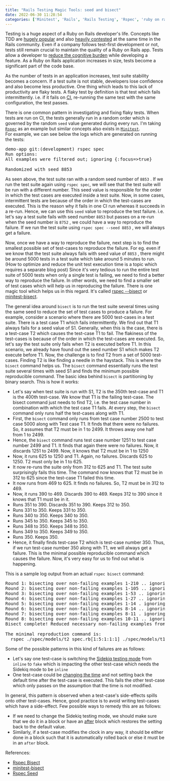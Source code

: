 ```yaml
---
title: "Rails Testing Magic Tools: seed and bisect"
date: 2022-06-30 11:28:54
categories: ['Minitest', 'Rails', 'Rails Testing', 'Rspec', 'ruby on rails']
---
```


<!-- wp:paragraph -->
<p>Testing is a huge aspect of a Ruby on Rails developer's life. Concepts like TDD are <a href="https://learntdd.in/rails/">hugely popular</a> and also <a href="https://dhh.dk/2014/tdd-is-dead-long-live-testing.html">heavily contested</a> at the same time in the Rails community. Even if a company follows test-first development  or not, tests still remain crucial to maintain the quality of a Ruby on Rails app. Tests allow a developer to <a href="https://www.codewithjason.com/podcast/9478210-105-the-benefits-of-a-test-oriented-development-workflow-with-chris-labarge/">reduce the cognitive burden</a> while developing a feature. As a Ruby on Rails application increases in size, tests become a significant part of the code base.</p>
<!-- /wp:paragraph -->

<!-- wp:paragraph -->
<p>As the number of tests in an application increases, test suite stability becomes a concern. If a test suite is not stable, developers lose confidence and also become less productive. One thing which leads to this lack of productivity are flaky tests. A flaky test by definition is that test which fails intermittently. i.e. if it fails on <a href="https://www.atlassian.com/continuous-delivery/continuous-integration/tools">CI</a>, re-running the same test with the same configuration, the test passes.</p>
<!-- /wp:paragraph -->

<!-- wp:paragraph -->
<p>There is one common pattern in investigating and fixing flaky tests. When tests are run on CI, the tests generally run in a random order which is governed by the random <code>seed</code> value generated during every run. I'm taking <code><a href="https://relishapp.com/rspec/rspec-core/v/3-0/docs/configuration/set-the-order-and-or-seed">Rspec</a></code> as an example but similar concepts also exists in <code><a href="https://apidock.com/ruby/MiniTest/Unit/process_args">Minitest</a></code>.<br>For example, we can see below the logs which are generated on running the tests:<br></p>
<!-- /wp:paragraph -->

<!-- wp:preformatted -->
<pre class="wp-block-preformatted">demo-app git:(development) rspec spec
Run options:
All examples were filtered out; ignoring {:focus=&gt;true}

Randomized with seed 8853</pre>
<!-- /wp:preformatted -->

<!-- wp:paragraph -->
<p>As seen above, the test suite ran with a random seed number of <code>8853</code> . If we run the test suite again using <code>rspec spec</code>, we will see that the test suite will be run with a different number. This seed value is responsible for the order in which the test cases are executed inside a test suite. Now, in some cases, intermittent tests are because of the order in which the test-cases are executed. This is the reason why it fails in one CI run whereas it succeeds in a re-run. Hence, we can use this <code>seed</code> value to reproduce the test failure. i.e. let's say a test suite fails with seed number <code>8853</code> but passes on a re-run when the seed number is <code>8752</code> , we could have a way to reproduce the failure. If we run the test suite using <code>rspec spec --seed 8853</code> , we will always get a failure.</p>
<!-- /wp:paragraph -->

<!-- wp:paragraph -->
<p>Now, once we have a way to reproduce the failure, next step is to find the smallest possible set of test-cases to reproduce the failure. For eg. even if we know that the test suite always fails with seed value of <code>8853</code> , there might be around 5000 tests in a test suite which take around 5 minutes to run. (How to optimize and reduce the unit test execution time is a topic which requires a separate blog post) Since it's very tedious to run the entire test suite of 5000 tests when only a single test is failing, we need to find a better way to reproduce the failure. In other words, we need to find a smaller set of test cases which will help us in reproducing the failure.  There is one magic tool which helps us in this regard. It's called <a href="https://relishapp.com/rspec/rspec-core/docs/command-line/bisect">rspec --bisect</a> or <a href="https://github.com/seattlerb/minitest-bisect">minitest-bisect</a>.</p>
<!-- /wp:paragraph -->

<!-- wp:paragraph -->
<p>The general idea around <code>bisect</code> is to run the test suite several times using the same seed to reduce the set of test cases to produce a failure. For example, consider a scenario where there are 5000 test-cases in a test suite. There is a test case T1 which fails intermittently. We find out that T1 always fails for a seed value of S1. Generally, when this is the case, there is a test-case T2 which causes the test-case T1 to fail. The flakiness of the test-cases is because of the order in which the test-cases are executed. So, let's say the test suite only fails when T2 is executed before T1. In this scenario, we already have found out the seed number S1 which makes T2 execute before T1. Now, the challenge is to find T2 from a set of 5000 test-cases. Finding T2 is like finding a needle in the haystack. This is where the <code>bisect</code> command helps us. The <code>bisect</code> command essentially runs the test suite several times with seed S1 and finds the minimum possible reproducible command. The basic idea behind <code>bisect</code> is partitioning by binary search. This is how it works:</p>
<!-- /wp:paragraph -->

<!-- wp:list -->
<ul><li>Let's say when test suite is run with S1, T2 is the 350th test-case and T1 is the 400th test-case. We know that T1 is the failing test-case. The bisect command just needs to find T2, i.e. the test case number in combination with which the test case T1 fails. At every step, the <code>bisect</code> command only runs half the test-cases along with T1.</li><li>First, the <code>bisect</code> command only runs from test case number 2500 to test case 5000 along with Test case T1. It finds that there were no failures. So, it assumes that T2 must be in 1 to 2499.  It throws away one half from 1 to 2499.</li><li>Hence, the <code>bisect</code> command runs test case number 1251 to test case number 2499 and T1. It finds that again there were no failures. Now, it discards 1251 to 2499. Now, it knows that T2 must be in 1 to 1250</li><li>Now, it runs 625 to 1250 and T1. Again, no failures. Discards 625 to 1250. T2 must only be in 1 to 625.</li><li>It now re-runs the suite only from 312 to 625 and T1. The test suite surprisingly fails this time. The command now knows that T2 must be in 312 to 625 since the test-case T1 failed this time.</li><li>It now runs from 469 to 625. It finds no failures. So, T2 must be in 312 to 469.</li><li>Now, it runs 390 to 469. Discards 390 to 469. Keeps 312 to 390 since it knows that T1 must be in it.</li><li>Runs 351 to 390. Discards 351 to 390. Keeps 312 to 350.</li><li>Runs 331 to 350. Keeps 331 to 350. </li><li>Runs 340 to 350. Keeps 340 to 350.</li><li>Runs 345 to 350. Keeps 345 to 350.</li><li>Runs 348 to 350. Keeps 348 to 350.</li><li>Runs 349 to 350. Keeps 349 to 350.</li><li>Runs 350. Keeps 350.</li><li>Hence, it finally finds test-case T2 which is test-case number 350. Thus, if we run test-case number 350 along with T1, we will always get a failure. This is the minimal possible reproducible command which causes the failure. Now, it's very easy for us to find out what is happening.</li></ul>
<!-- /wp:list -->

<!-- wp:paragraph -->
<p>This is a sample log output from an actual <code>rspec bisect</code> command:</p>
<!-- /wp:paragraph -->

<!-- wp:preformatted -->
<pre id="block-e57d1569-a08f-44a2-9390-0d420863215d" class="wp-block-preformatted">Round 1: bisecting over non-failing examples 1-210 .. ignoring examples 106-210 (1 minute 15.89 seconds)<br>Round 2: bisecting over non-failing examples 1-105 .. ignoring examples 54-105 (1 minute 9.82 seconds)<br>Round 3: bisecting over non-failing examples 1-53 .. ignoring examples 28-53 (1 minute 10.72 seconds)<br>Round 4: bisecting over non-failing examples 1-27 .. ignoring examples 15-27 (1 minute 0.55 seconds)<br>Round 5: bisecting over non-failing examples 1-14 . ignoring examples 1-7 (24.19 seconds)<br>Round 6: bisecting over non-failing examples 8-14 .. ignoring examples 12-14 (42.96 seconds)<br>Round 7: bisecting over non-failing examples 8-11 . ignoring examples 8-9 (21.37 seconds)<br>Round 8: bisecting over non-failing examples 10-11 .. ignoring example 11 (44.46 seconds)<br>Bisect complete! Reduced necessary non-failing examples from 210 to 1 in 7 minutes 10 seconds.<br><br>The minimal reproduction command is:<br>  rspec ./spec/models/t2_spec.rb[1:5:1:1:1] ./spec/models/t1_spec.rb[1:2:2] --seed 19431</pre>
<!-- /wp:preformatted -->

<!-- wp:paragraph -->
<p>Some of the possible patterns in this kind of failures are as follows:</p>
<!-- /wp:paragraph -->

<!-- wp:list -->
<ul><li>Let's say one test-case is switching the <a href="https://github.com/mperham/sidekiq/wiki/Testing">Sidekiq testing mode</a> from <code>inline</code> to <code>fake</code> which is impacting the other test-case which needs the Sidekiq mode to be <code>inline</code> </li><li>One test-case could be <a href="https://apidock.com/rails/v5.2.3/ActiveSupport/Testing/TimeHelpers/travel">changing the time</a> and not setting back the default time after the test-case is executed. This fails the other test-case which only passes on the assumption that the time is not modified.</li></ul>
<!-- /wp:list -->

<!-- wp:paragraph -->
<p>In general, this pattern is observed when a test-case's side-effects spills onto other test-cases. Hence, good practice is to avoid writing test-cases which have a side-effect. Few possible ways to remedy this are as follows:</p>
<!-- /wp:paragraph -->

<!-- wp:list -->
<ul><li>If we need to change the Sidekiq testing mode, we should make sure that we do it in a block or have an <a href="https://relishapp.com/rspec/rspec-core/v/2-0/docs/hooks/before-and-after-hooks">after</a> block which restores the setting back to the default value.</li><li>Similarly, if a test-case modifies the clock in any way, it should be either done in a block such that it is automatically rolled back or else it must be in an <code>after</code> block.<br></li></ul>
<!-- /wp:list -->

<!-- wp:paragraph -->
<p>References:</p>
<!-- /wp:paragraph -->

<!-- wp:list -->
<ul><li><a href="https://relishapp.com/rspec/rspec-core/docs/command-line/bisect">Rspec Bisect</a> </li><li><a href="https://github.com/seattlerb/minitest-bisect">minitest-bisect</a> </li><li><a href="https://relishapp.com/rspec/rspec-core/v/3-0/docs/configuration/set-the-order-and-or-seed">Rspec Seed</a></li></ul>
<!-- /wp:list -->
